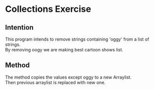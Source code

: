 # Collections Exercise

## Intention

This program intends to remove strings containing 'oggy' from a list of strings.\
By removing oogy we are making best cartoon shows list.



## Method

The method copies the values except oggy to a new Arraylist.\
Then previous arraylist is replaced with new one.
